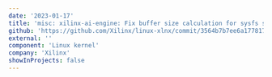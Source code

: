 ```yaml
---
date: '2023-01-17'
title: 'misc: xilinx-ai-engine: Fix buffer size calculation for sysfs status node'
github: 'https://github.com/Xilinx/linux-xlnx/commit/3564b7b7ee6a17781735fb33c626617c655f87e0'
external: ''
component: 'Linux kernel'
company: 'Xilinx'
showInProjects: false
---
```

